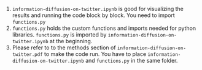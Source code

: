 1. `information-diffusion-on-twitter.ipynb` is good for visualizing the results and running the code block by block. You need to import `functions.py`
2. `functions.py` holds the custom functions and imports needed for python libraries. `functions.py` is imported by `information-diffusion-on-twitter.ipynb` at the beginning.
3. Please refer to to the methods section of `information-diffusion-on-twitter.pdf` to make the code run. You have to place `information-diffusion-on-twitter.ipynb` and `functions.py` in the same folder.
